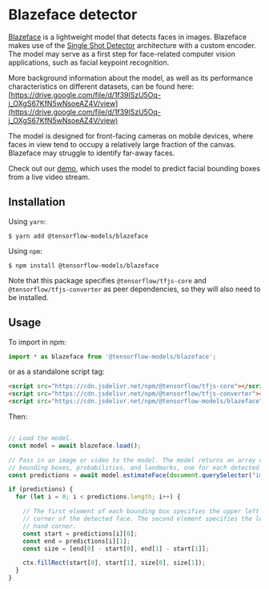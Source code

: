# Blazeface detector

[Blazeface](https://arxiv.org/abs/1907.05047) is a lightweight model that detects faces in images. Blazeface makes use of the [Single Shot Detector](https://arxiv.org/abs/1512.02325) architecture with a custom encoder. The model may serve as a first step for face-related computer vision applications, such as facial keypoint recognition.

More background information about the model, as well as its performance characteristics on different datasets, can be found here: [https://drive.google.com/file/d/1f39lSzU5Oq-j_OXgS67KfN5wNsoeAZ4V/view](https://drive.google.com/file/d/1f39lSzU5Oq-j_OXgS67KfN5wNsoeAZ4V/view)

The model is designed for front-facing cameras on mobile devices, where faces in view tend to occupy a relatively large fraction of the canvas. Blazeface may struggle to identify far-away faces.

Check out our [demo](https://storage.googleapis.com/tfjs-models/demos/blazeface/index.html), which uses the model to predict facial bounding boxes from a live video stream.

## Installation

Using `yarn`:

    $ yarn add @tensorflow-models/blazeface

Using `npm`:

    $ npm install @tensorflow-models/blazeface

Note that this package specifies `@tensorflow/tfjs-core` and `@tensorflow/tfjs-converter` as peer dependencies, so they will also need to be installed.

## Usage

To import in npm:

```js
import * as blazeface from '@tensorflow-models/blazeface';
```

or as a standalone script tag:

```html
<script src="https://cdn.jsdelivr.net/npm/@tensorflow/tfjs-core"></script>
<script src="https://cdn.jsdelivr.net/npm/@tensorflow/tfjs-converter"></script>
<script src="https://cdn.jsdelivr.net/npm/@tensorflow-models/blazeface"></script>
```

Then:

```js

// Load the model.
const model = await blazeface.load();

// Pass in an image or video to the model. The model returns an array of
// bounding boxes, probabilities, and landmarks, one for each detected face.
const predictions = await model.estimateFace(document.querySelector("img"));

if (predictions) {
  for (let i = 0; i < predictions.length; i++) {

    // The first element of each bounding box specifies the upper left hand
    // corner of the detected face. The second element specifies the lower right
    // hand corner.
    const start = predictions[i][0];
    const end = predictions[i][1];
    const size = [end[0] - start[0], end[1] - start[1]];

    ctx.fillRect(start[0], start[1], size[0], size[1]);
  }
}

```

